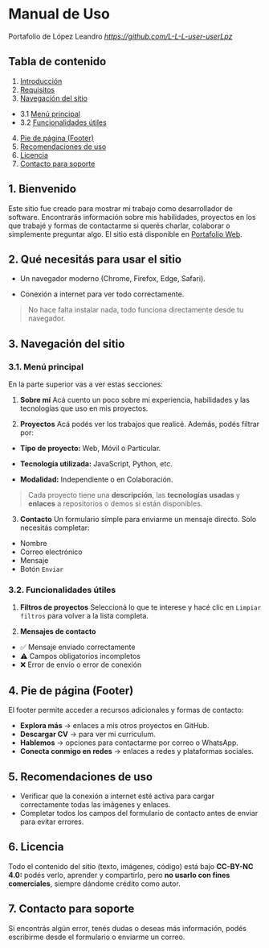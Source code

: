 # Manual de Uso

Portafolio de López Leandro *https://github.com/L-L-L-user-userLpz*

## Tabla de contenido

1. [Introducción](#1-bienvenido)
2. [Requisitos](#2-qué-necesitás-para-usar-el-sitio)
3. [Navegación del sitio](#3-navegación-del-sitio)
  - 3.1 [Menú principal](#3-1-menú-principal)
  - 3.2 [Funcionalidades útiles](#3-2-funcionalidades-útiles)
4. [Pie de página (Footer)](#4-pie-de-página-footer)
5. [Recomendaciones de uso](#5-Recomendaciones-de-uso)
6. [Licencia](#6-Licencia)
7. [Contacto para soporte](#7-contacto-para-soporte)

## 1. Bienvenido

Este sitio fue creado para mostrar mi trabajo como desarrollador de software. Encontrarás información sobre mis habilidades, proyectos en los que trabajé y formas de contactarme si querés charlar, colaborar o simplemente preguntar algo. El sitio está disponible en [Portafolio Web](https://l-l-l-user-userlpz.github.io/portafolio/).

## 2. Qué necesitás para usar el sitio

- Un navegador moderno (Chrome, Firefox, Edge, Safari).

- Conexión a internet para ver todo correctamente.

> No hace falta instalar nada, todo funciona directamente desde tu navegador.

## 3. Navegación del sitio

### 3.1. Menú principal

En la parte superior vas a ver estas secciones:

1) **Sobre mí** Acá cuento un poco sobre mi experiencia, habilidades y las tecnologías que uso en mis proyectos.

2) **Proyectos** Acá podés ver los trabajos que realicé. Además, podés filtrar por:

- **Tipo de proyecto:** Web, Móvil o Particular.

- **Tecnología utilizada:** JavaScript, Python, etc.

- **Modalidad:** Independiente o en Colaboración.

> Cada proyecto tiene una **descripción**, las **tecnologías usadas** y **enlaces** a repositorios o demos si están disponibles.

3) **Contacto** Un formulario simple para enviarme un mensaje directo. Solo necesitás completar:

- Nombre
- Correo electrónico
- Mensaje
- Botón `Enviar`

### 3.2. Funcionalidades útiles

1) **Filtros de proyectos** Seleccioná lo que te interese y hacé clic en `Limpiar filtros` para volver a la lista completa.

2) **Mensajes de contacto**

- ✅ Mensaje enviado correctamente
- ⚠️ Campos obligatorios incompletos
- ❌ Error de envío o error de conexión

## 4. Pie de página (Footer)

El footer permite acceder a recursos adicionales y formas de contacto:

- **Explora más** → enlaces a mis otros proyectos en GitHub.
- **Descargar CV** → para ver mi curriculum.
- **Hablemos** → opciones para contactarme por correo o WhatsApp.
- **Conecta conmigo en redes** → enlaces a redes y plataformas sociales.

## 5. Recomendaciones de uso

- Verificar que la conexión a internet esté activa para cargar correctamente todas las imágenes y enlaces.
- Completar todos los campos del formulario de contacto antes de enviar para evitar errores.

## 6. Licencia

Todo el contenido del sitio (texto, imágenes, código) está bajo **CC-BY-NC 4.0:** podés verlo, aprender y compartirlo, pero **no usarlo con fines comerciales**, siempre dándome crédito como autor.

## 7. Contacto para soporte

Si encontrás algún error, tenés dudas o deseas más información, podés escribirme desde el formulario o enviarme un correo.
